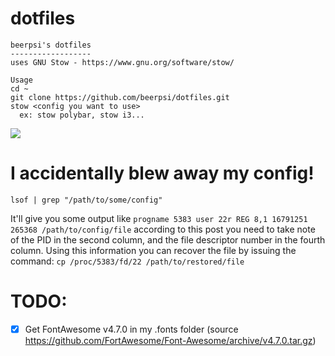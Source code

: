 # dotfiles

    beerpsi's dotfiles
    ------------------
    uses GNU Stow - https://www.gnu.org/software/stow/
    
    Usage 
    cd ~
    git clone https://github.com/beerpsi/dotfiles.git
    stow <config you want to use>
      ex: stow polybar, stow i3...
      
 ![](https://cdn.discordapp.com/attachments/290312423309705218/735492972308594718/unknown.png)
     
# I accidentally blew away my config!

`lsof | grep "/path/to/some/config"`

It'll give you some output like `progname 5383 user 22r REG 8,1 16791251 265368 /path/to/config/file` according to this post you need to take note of the PID in the second column, and the file descriptor number in the fourth column. Using this information you can recover the file by issuing the command: `cp /proc/5383/fd/22 /path/to/restored/file`

# TODO: 

- [x] Get FontAwesome v4.7.0 in my .fonts folder (source https://github.com/FortAwesome/Font-Awesome/archive/v4.7.0.tar.gz)
